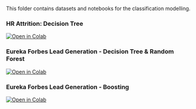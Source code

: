 This folder contains datasets and notebooks for the classification modelling.


### HR Attrition: Decision Tree

[![Open in Colab](https://colab.research.google.com/assets/colab-badge.svg)](https://colab.research.google.com/github/manaranjanp/IIMBClasses/blob/main/classification/Decision_Tree_HR_Attrition_v1.ipynb)

### Eureka Forbes Lead Generation - Decision Tree & Random Forest

[![Open in Colab](https://colab.research.google.com/assets/colab-badge.svg)](https://colab.research.google.com/github/manaranjanp/IIMBClasses/blob/main/classification/Eureka_Forbes_Lead_Generation_V1.ipynb)

### Eureka Forbes Lead Generation - Boosting

[![Open in Colab](https://colab.research.google.com/assets/colab-badge.svg)](https://colab.research.google.com/github/manaranjanp/IIMBClasses/blob/main/classification/Eureka_Forbes_Lead_Generation_Boosting.ipynb)

